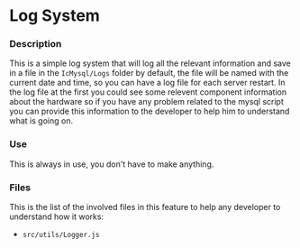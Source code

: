 # Log System
### Description
This is a simple log system that will log all the relevant information and save in a file in the ```IcMysql/Logs``` folder by default, the file will be named with the current date and time, so you can have a log file for each server restart.
In the log file at the first you could see some relevent component information about the hardware so if you have any problem related to the mysql script you can provide this information to the developer to help him to understand what is going on.

### Use
This is always in use, you don't have to make anything.

### Files
This is the list of the involved files in this feature to help any developer to understand how it works:
- ```src/utils/Logger.js```